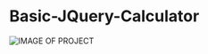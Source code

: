 # Basic-JQuery-Calculator

![IMAGE OF PROJECT](https://github.com/mathcodes/Basic-JQuery-Calculator/blob/master/calculator.png?raw=true) 
